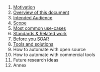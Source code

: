 
1. [Motivation](motivation)
2. [Overview of this document](overview)
3. [Intended Audience](intended_audience)
4. [Scope](scope)
5. [Most common use-cases](use-cases/)
6. [Standards & Related work](standards_and_related_work)
7. [Before you SOAR](before_you_soar)
8. [Tools and solutions](tools/)
9. How to automate with open source
10. How to automate with commercial tools
11. Future research ideas
12. Annex
